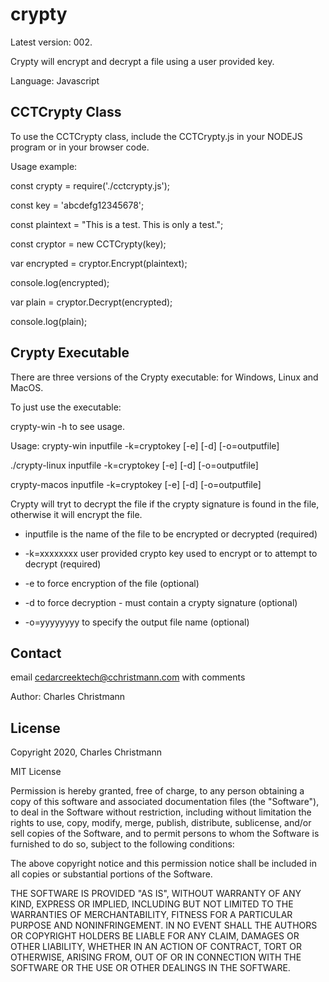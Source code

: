 # crypty
Latest version: 002.

Crypty will encrypt and decrypt a file using a user provided key.

Language: Javascript

## CCTCrypty Class
To use the CCTCrypty class, include the CCTCrypty.js in your NODEJS program or in your browser code.

Usage example:

  const crypty = require('./cctcrypty.js');
  
  const key = 'abcdefg12345678';
  
  const plaintext = "This is a test. This is only a test.";
  
  const cryptor = new CCTCrypty(key);
  
  var encrypted = cryptor.Encrypt(plaintext);
  
  console.log(encrypted);
  
  var plain = cryptor.Decrypt(encrypted);
  
  console.log(plain);

## Crypty Executable
There are three versions of the Crypty executable: for Windows, Linux and MacOS.

To just use the executable:

crypty-win -h to see usage.

Usage:
  crypty-win inputfile -k=cryptokey [-e] [-d] [-o=outputfile]
  
  ./crypty-linux inputfile -k=cryptokey [-e] [-d] [-o=outputfile]
  
  crypty-macos inputfile -k=cryptokey [-e] [-d] [-o=outputfile]
  
  Crypty will tryt to decrypt the file if the crypty signature is found in the file, otherwise it will encrypt the file.
  
  - inputfile is the name of the file to be encrypted or decrypted (required)
  
  - -k=xxxxxxxx user provided crypto key used to encrypt or to attempt to decrypt (required)
  
  - -e to force encryption of the file (optional)
  
  - -d to force decryption - must contain a crypty signature (optional)
  
  - -o=yyyyyyyy to specify the output file name (optional)

## Contact
email cedarcreektech@cchristmann.com with comments

Author: Charles Christmann

## License
Copyright 2020, Charles Christmann

MIT License

Permission is hereby granted, free of charge, to any person obtaining a copy of this software and associated documentation files (the "Software"), to deal in the Software without restriction, including without limitation the rights to use, copy, modify, merge, publish, distribute, sublicense, and/or sell copies of the Software, and to permit persons to whom the Software is furnished to do so, subject to the following conditions:

The above copyright notice and this permission notice shall be included in all copies or substantial portions of the Software.

THE SOFTWARE IS PROVIDED "AS IS", WITHOUT WARRANTY OF ANY KIND, EXPRESS OR IMPLIED, INCLUDING BUT NOT LIMITED TO THE WARRANTIES OF MERCHANTABILITY, FITNESS FOR A PARTICULAR PURPOSE AND NONINFRINGEMENT. IN NO EVENT SHALL THE AUTHORS OR COPYRIGHT HOLDERS BE LIABLE FOR ANY CLAIM, DAMAGES OR OTHER LIABILITY, WHETHER IN AN ACTION OF CONTRACT, TORT OR OTHERWISE, ARISING FROM, OUT OF OR IN CONNECTION WITH THE SOFTWARE OR THE USE OR OTHER DEALINGS IN THE SOFTWARE.
